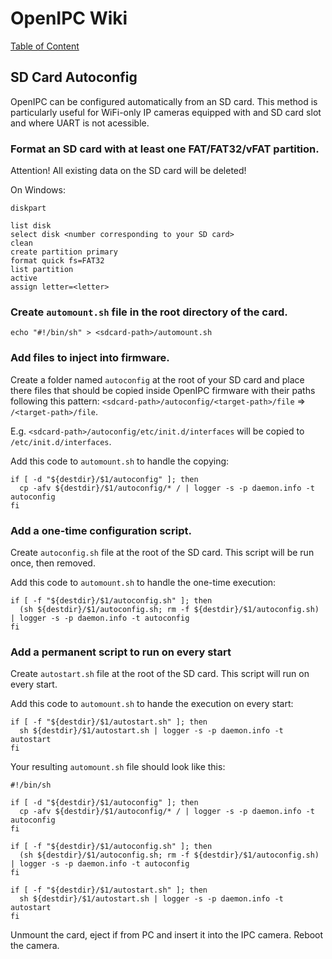 # OpenIPC Wiki
[Table of Content](../index.md)

SD Card Autoconfig
------------------

OpenIPC can be configured automatically from an SD card. This method is particularly useful for WiFi-only
IP cameras equipped with and SD card slot and where UART is not acessible.

### Format an SD card with at least one FAT/FAT32/vFAT partition.

Attention! All existing data on the SD card will be deleted!

On Windows:
```
diskpart

list disk
select disk <number corresponding to your SD card>
clean
create partition primary
format quick fs=FAT32
list partition
active
assign letter=<letter>
```

### Create `automount.sh` file in the root directory of the card.

```
echo "#!/bin/sh" > <sdcard-path>/automount.sh
```

### Add files to inject into firmware.

Create a folder named `autoconfig` at the root of your SD card and place there files that should
be copied inside OpenIPC firmware with their paths following this pattern:
`<sdcard-path>/autoconfig/<target-path>/file` => `/<target-path>/file`.

E.g. `<sdcard-path>/autoconfig/etc/init.d/interfaces` will be copied to `/etc/init.d/interfaces`.

Add this code to `automount.sh` to handle the copying:
```
if [ -d "${destdir}/$1/autoconfig" ]; then
  cp -afv ${destdir}/$1/autoconfig/* / | logger -s -p daemon.info -t autoconfig
fi
```

### Add a one-time configuration script.

Create `autoconfig.sh` file at the root of the SD card. This script will be run once, then removed.

Add this code to `automount.sh` to handle the one-time execution:
```
if [ -f "${destdir}/$1/autoconfig.sh" ]; then
  (sh ${destdir}/$1/autoconfig.sh; rm -f ${destdir}/$1/autoconfig.sh) | logger -s -p daemon.info -t autoconfig
fi
```

### Add a permanent script to run on every start

Create `autostart.sh` file at the root of the SD card. This script will run on every start.

Add this code to `automount.sh` to hande the execution on every start:
```
if [ -f "${destdir}/$1/autostart.sh" ]; then
  sh ${destdir}/$1/autostart.sh | logger -s -p daemon.info -t autostart
fi
```

Your resulting `automount.sh` file should look like this:
```
#!/bin/sh

if [ -d "${destdir}/$1/autoconfig" ]; then
  cp -afv ${destdir}/$1/autoconfig/* / | logger -s -p daemon.info -t autoconfig
fi

if [ -f "${destdir}/$1/autoconfig.sh" ]; then
  (sh ${destdir}/$1/autoconfig.sh; rm -f ${destdir}/$1/autoconfig.sh) | logger -s -p daemon.info -t autoconfig
fi

if [ -f "${destdir}/$1/autostart.sh" ]; then
  sh ${destdir}/$1/autostart.sh | logger -s -p daemon.info -t autostart
fi
```

Unmount the card, eject if from PC and insert it into the IPC camera. Reboot the camera.
